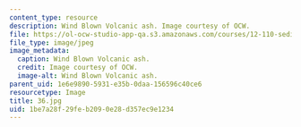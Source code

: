 ```yaml
---
content_type: resource
description: Wind Blown Volcanic ash. Image courtesy of OCW.
file: https://ol-ocw-studio-app-qa.s3.amazonaws.com/courses/12-110-sedimentary-geology-fall-2004/1be7a28f29feb2090e28d357ec9e1234_36.jpg
file_type: image/jpeg
image_metadata:
  caption: Wind Blown Volcanic ash.
  credit: Image courtesy of OCW.
  image-alt: Wind Blown Volcanic ash.
parent_uid: 1e6e9890-5931-e35b-0daa-156596c40ce6
resourcetype: Image
title: 36.jpg
uid: 1be7a28f-29fe-b209-0e28-d357ec9e1234
---
```

